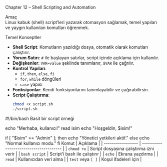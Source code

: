  Chapter 12 – Shell Scripting and Automation

 Amaç  
Linux kabuk (shell) script’leri yazarak otomasyon sağlamak, temel yapıları ve yaygın kullanılan komutları öğrenmek.

 Temel Konseptler  

- **Shell Script**: Komutların yazıldığı dosya, otomatik olarak komutları çalıştırır.  
- **Yorum Satırı**: `#` ile başlayan satırlar, script içinde açıklama için kullanılır.  
- **Değişkenler**: `VAR=value` şeklinde tanımlanır, `$VAR` ile çağrılır.  
- **Kontrol Yapıları**:  
  - `if`, `then`, `else`, `fi`  
  - `for`, `while` döngüleri  
  - `case` yapısı  
- **Fonksiyonlar**: Kendi fonksiyonlarını tanımlayabilir ve çağırabilirsin.  
- **Script Çalıştırma**:  
  ```bash
  chmod +x script.sh
  ./script.sh
#!/bin/bash
Basit bir script örneği

echo "Merhaba, kullanıcı!"
read isim
echo "Hoşgeldin, $isim!"

if [ "$isim" == "Admin" ]; then
  echo "Yönetici yetkileri aktif."
else
  echo "Normal kullanıcı modu."
fi
 Komut             | Açıklama                               |
| ----------------- | -------------------------------------- |
| `chmod +x`        | Script dosyasına çalıştırma izni verir |
| `bash script`     | Script’i bash ile çalıştırır           |
| `echo`            | Ekrana yazdırma                        |
| `read`            | Kullanıcıdan veri alma                 |
| `test` veya `[ ]` | Koşul ifadeleri için                   |
